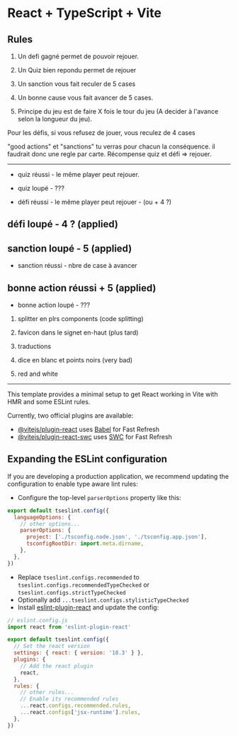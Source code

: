 # React + TypeScript + Vite

## Rules

1. Un defi gagné permet de pouvoir rejouer.
  
2. Un Quiz bien repondu permet de rejouer

3. Un sanction vous fait reculer de 5 cases

4. Un bonne cause vous fait avancer de 5 cases.

5. Principe du jeu est de faire X fois le tour du jeu (A decider à l'avance selon la longueur du jeu).

Pour les défis, si vous refusez de jouer, vous reculez de 4 cases

"good actions" et "sanctions" tu verras pour chacun la conséquence. il faudrait donc une regle par carte.
Récompense quiz et défi => rejouer.

---

- quiz réussi - le même player peut rejouer.
- quiz loupé - ???

- défi réussi - le même player peut rejouer - (ou + 4 ?)
## défi loupé - 4 ? (applied)

## sanction loupé - 5 (applied)
- sanction réussi - nbre de case à avancer

## bonne action réussi + 5 (applied)
- bonne action loupé - ???

1) splitter en plrs components (code splitting)

2) favicon dans le signet en-haut (plus tard)

3) traductions

4) dice en blanc et points noirs (very bad)

5) red and white

---

This template provides a minimal setup to get React working in Vite with HMR and some ESLint rules.

Currently, two official plugins are available:

- [@vitejs/plugin-react](https://github.com/vitejs/vite-plugin-react/blob/main/packages/plugin-react/README.md) uses [Babel](https://babeljs.io/) for Fast Refresh
- [@vitejs/plugin-react-swc](https://github.com/vitejs/vite-plugin-react-swc) uses [SWC](https://swc.rs/) for Fast Refresh

## Expanding the ESLint configuration

If you are developing a production application, we recommend updating the configuration to enable type aware lint rules:

- Configure the top-level `parserOptions` property like this:

```js
export default tseslint.config({
  languageOptions: {
    // other options...
    parserOptions: {
      project: ['./tsconfig.node.json', './tsconfig.app.json'],
      tsconfigRootDir: import.meta.dirname,
    },
  },
})
```

- Replace `tseslint.configs.recommended` to `tseslint.configs.recommendedTypeChecked` or `tseslint.configs.strictTypeChecked`
- Optionally add `...tseslint.configs.stylisticTypeChecked`
- Install [eslint-plugin-react](https://github.com/jsx-eslint/eslint-plugin-react) and update the config:

```js
// eslint.config.js
import react from 'eslint-plugin-react'

export default tseslint.config({
  // Set the react version
  settings: { react: { version: '18.3' } },
  plugins: {
    // Add the react plugin
    react,
  },
  rules: {
    // other rules...
    // Enable its recommended rules
    ...react.configs.recommended.rules,
    ...react.configs['jsx-runtime'].rules,
  },
})
```
